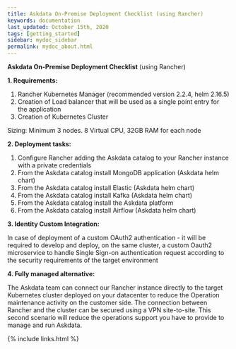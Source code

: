 ```yaml
---
title: Askdata On-Premise Deployment Checklist (using Rancher)
keywords: documentation
last_updated: October 15th, 2020
tags: [getting_started]
sidebar: mydoc_sidebar
permalink: mydoc_about.html
---
```


**Askdata On-Premise Deployment Checklist** (using Rancher)  

**1. Requirements:**  


1. Rancher Kubernetes Manager (recommended version 2.2.4, helm 2.16.5)
2. Creation of Load balancer that will be used as a single point entry for the application
3. Creation of Kubernetes Cluster

Sizing: Minimum 3 nodes. 8 Virtual CPU, 32GB RAM for each node  

**2. Deployment tasks:**  


1. Configure Rancher adding the Askdata catalog to your Rancher instance with a private credentials
2. From the Askdata catalog install MongoDB application (Askdata helm chart)
3. From the Askdata catalog install Elastic (Askdata helm chart)
4. From the Askdata catalog install Kafka (Askdata helm chart)
5. From the Askdata catalog install the Askdata platform
6. From the Askdata catalog install Airflow (Askdata helm chart)  

**3. Identity Custom Integration:**

In case of deployment of a custom OAuth2 authentication - it will be required to develop and deploy, on the same cluster, a custom Oauth2 microservice to handle Single Sign-on authentication request according to the security requirements of the target environment  

**4. Fully managed alternative:**  

The Askdata team can connect our Rancher instance directly to the target Kubernetes cluster deployed on your datacenter to reduce the Operation maintenance activity on the customer side. The connection between Rancher and the cluster can be secured using a VPN site-to-site. This second scenario will reduce the operations support you have to provide to manage and run Askdata.

{% include links.html %}
